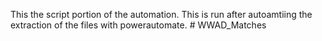 This the script portion of the automation. This is run after autoamtiing the extraction of the files with powerautomate. # WWAD_Matches

